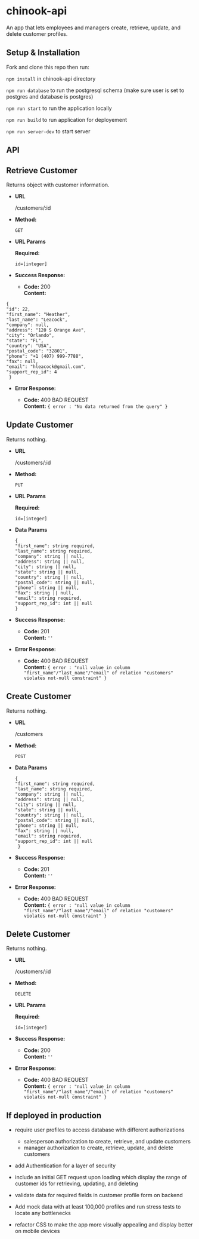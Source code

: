 # chinook-api
An app that lets employees and managers create, retrieve, update, and delete customer profiles. 

## Setup & Installation

Fork and clone this repo then run:

`npm install` in chinook-api directory

`npm run database` to run the postgresql schema (make sure user is set to postgres and database is postgres)

`npm run start` to run the application locally

`npm run build` to run application for deployement

`npm run server-dev` to start server

## API

**Retrieve Customer**
----
  Returns object with customer information.

* **URL**

  /customers/:id

* **Method:**
  
  `GET`
  
*  **URL Params** 

   **Required:**
 
   `id=[integer]`

* **Success Response:**

  * **Code:** 200 <br />
    **Content:** 
    
 `{ `<br />`
    "id": 22, `<br />`
    "first_name": "Heather", `<br />`
    "last_name": "Leacock", `<br />`
    "company": null, `<br />`
    "address": "120 S Orange Ave", `<br />`
    "city": "Orlando", `<br />`
    "state": "FL", `<br />`
    "country": "USA", `<br />`
    "postal_code": "32801", `<br />`
    "phone": "+1 (407) 999-7788", `<br />`
    "fax": null, `<br />`
    "email": "hleacock@gmail.com", `<br />`
    "support_rep_id": 4 `<br />`
   }` 
 
* **Error Response:**

  * **Code:** 400 BAD REQUEST <br />
    **Content:** `{ error : "No data returned from the query" }`
    
**Update Customer**
----
  Returns nothing.

* **URL**

  /customers/:id

* **Method:**

  `PUT`
  
*  **URL Params** 

   **Required:**
 
   `id=[integer]`

* **Data Params**

  `
  { `<br />`
    "first_name": string required, `<br />`
    "last_name": string required, `<br />`
    "company": string || null, `<br />`
    "address": string || null, `<br />`
    "city": string || null, `<br />`
    "state": string || null, `<br />`
    "country": string || null, `<br />`
    "postal_code": string || null, `<br />`
    "phone": string || null, `<br />`
    "fax": string || null, `<br />`
    "email": string required, `<br />`
    "support_rep_id": int || null `<br />`
   }
  `

* **Success Response:**

  * **Code:** 201 <br />
    **Content:** `''`
 
* **Error Response:**

  * **Code:** 400 BAD REQUEST <br />
    **Content:** `{ error : "null value in column "first_name"/"last_name"/"email" of relation "customers" violates not-null constraint" }`
    
**Create Customer**
----
  Returns nothing.

* **URL**

  /customers

* **Method:**

  `POST`

* **Data Params**

  
  `{ `<br />`
    "first_name": string required, `<br />`
    "last_name": string required, `<br />`
    "company": string || null, `<br />`
    "address": string || null, `<br />`
    "city": string || null, `<br />`
    "state": string || null, `<br />`
    "country": string || null, `<br />`
    "postal_code": string || null, `<br />`
    "phone": string || null, `<br />`
    "fax": string || null, `<br />`
    "email": string required, `<br />`
    "support_rep_id": int || null `<br />`
   }`
  

* **Success Response:**

  * **Code:** 201 <br />
    **Content:** `''`
 
* **Error Response:**

  * **Code:** 400 BAD REQUEST <br />
    **Content:** `{ error : "null value in column "first_name"/"last_name"/"email" of relation "customers" violates not-null constraint" }`
    
**Delete Customer**
----
  Returns nothing.

* **URL**

  /customers/:id

* **Method:**

  `DELETE`

*  **URL Params** 

   **Required:**
 
   `id=[integer]`

* **Success Response:**

  * **Code:** 200 <br />
    **Content:** `''`
 
* **Error Response:**

  * **Code:** 400 BAD REQUEST <br />
    **Content:** `{ error : "null value in column "first_name"/"last_name"/"email" of relation "customers" violates not-null constraint" }`
    
 ## If deployed in production
 
 - require user profiles to access database with different authorizations
   - salesperson authorization to create, retrieve, and update customers
   - manager authorization to create, retrieve, update, and delete customers
 - add Authentication for a layer of security

 - include an initial GET request upon loading which display the range of customer ids for retrieving, updating, and deleting

 - validate data for required fields in customer profile form on backend

 - Add mock data with at least 100,000 profiles and run stress tests to locate any bottlenecks

 - refactor CSS to make the app more visually appealing and display better on mobile devices

